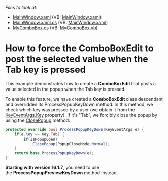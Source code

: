 <!-- default file list -->
*Files to look at*:

* [MainWindow.xaml](./CS/WpfApplication5/MainWindow.xaml) (VB: [MainWindow.xaml](./VB/WpfApplication5/MainWindow.xaml))
* [MainWindow.xaml.cs](./CS/WpfApplication5/MainWindow.xaml.cs) (VB: [MainWindow.xaml](./VB/WpfApplication5/MainWindow.xaml))
* [MyComboBox.cs](./CS/WpfApplication5/MyComboBox.cs) (VB: [MyComboBox.vb](./VB/WpfApplication5/MyComboBox.vb))
<!-- default file list end -->
# How to force the ComboBoxEdit to post the selected value when the Tab key is pressed


<p>This example demonstrates how to create a <strong>ComboBoxEdit </strong>that posts a value selected in the popup when the Tab key is pressed.</p>
<p>To enable this feature, we have created a <strong>ComboBoxEdit </strong>class descendant and overridden its ProcessPopupKeyDown method. In this method, we check which key was pressed by a user (we obtain it from the <a href="http://msdn.microsoft.com/en-us/library/system.windows.input.keyeventargs.key%28v=vs.110%29.aspx"><u>KeyEventArgs.Key</u></a> property). If it's "Tab", we forcibly close the popup by using the <a href="http://documentation.devexpress.com/#WPF/DevExpressXpfEditorsPopupBaseEdit_ClosePopuptopic"><u>ClosePopup</u></a> method:</p>


```cs
protected override bool ProcessPopupKeyDown(KeyEventArgs e) {
    if(e.Key == Key.Tab) {
        if(IsPopupOpen)
            ClosePopup(PopupCloseMode.Normal);
    }
    return base.ProcessPopupKeyDown(e);
}
```


<p><strong>Starting with version 16.1.7</strong>, you need to use the <strong>ProcessPopupPreviewKeyDown</strong> method instead.</p>

<br/>


